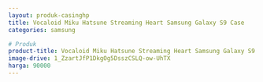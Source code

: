 ```yaml
---
layout: produk-casinghp
title: Vocaloid Miku Hatsune Streaming Heart Samsung Galaxy S9 Case
categories: samsung

# Produk
product-title: Vocaloid Miku Hatsune Streaming Heart Samsung Galaxy S9 Case
image-drive: 1_ZzartJfP1DkgOg5DsszCSLQ-ow-UhTX
harga: 90000
---
```

